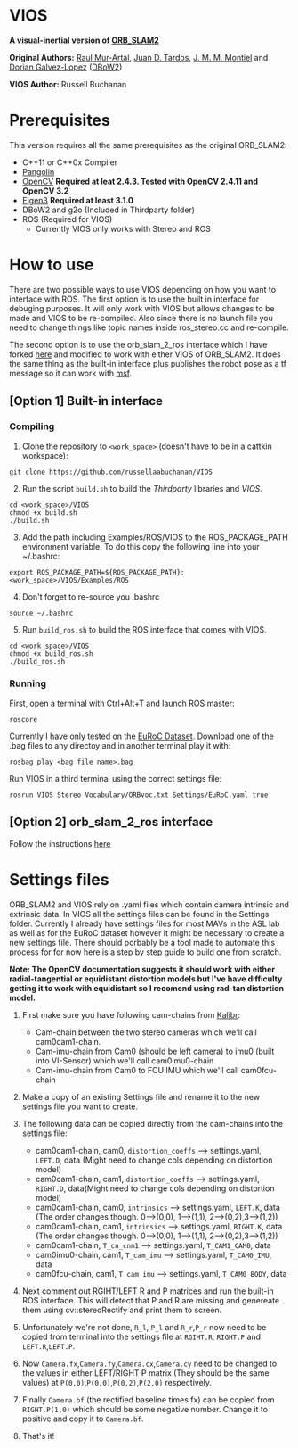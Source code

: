 # VIOS
**A visual-inertial version of [ORB_SLAM2](https://github.com/raulmur/ORB_SLAM2)**

**Original Authors:** [Raul Mur-Artal](http://webdiis.unizar.es/~raulmur/), [Juan D. Tardos](http://webdiis.unizar.es/~jdtardos/), [J. M. M. Montiel](http://webdiis.unizar.es/~josemari/) and [Dorian Galvez-Lopez](http://doriangalvez.com/) ([DBoW2](https://github.com/dorian3d/DBoW2))

**VIOS Author:** Russell Buchanan 

# Prerequisites
This version requires all the same prerequisites as the original ORB_SLAM2:

* C++11 or C++0x Compiler
* [Pangolin](https://github.com/stevenlovegrove/Pangolin)
* [OpenCV](http://opencv.org) **Required at leat 2.4.3. Tested with OpenCV 2.4.11 and OpenCV 3.2**
* [Eigen3](http://eigen.tuxfamily.org) **Required at least 3.1.0**
* DBoW2 and g2o (Included in Thirdparty folder)
* ROS (Required for VIOS)
    * Currently VIOS only works with Stereo and ROS

# How to use

There are two possible ways to use VIOS depending on how you want to interface with ROS. The first option is to use the built in interface for debuging purposes. It will only work with VIOS but allows changes to be made and VIOS to be re-compiled. Also since there is no launch file you need to change things like topic names inside ros_stereo.cc and re-compile. 

The second option is to use the orb_slam_2_ros interface which I have forked [here](https://github.com/russellaabuchanan/orb_slam_2_ros) and modified to work with either VIOS of ORB_SLAM2. It does the same thing as the built-in interface plus publishes the robot pose as a tf message so it can work with [msf](https://github.com/ethz-asl/ethzasl_msf).


## [Option 1] Built-in interface
### Compiling

1. Clone the repository to ```<work_space>``` (doesn't have to be in a cattkin workspace):
```
git clone https://github.com/russellaabuchanan/VIOS
```

2. Run the script `build.sh` to build the *Thirdparty* libraries and *VIOS*.
```
cd <work_space>/VIOS
chmod +x build.sh
./build.sh
```
3. Add the path including Examples/ROS/VIOS to the ROS_PACKAGE_PATH environment variable. To do this copy the following line into your ~/.bashrc:
```
export ROS_PACKAGE_PATH=${ROS_PACKAGE_PATH}:<work_space>/VIOS/Examples/ROS
```
4. Don't forget to re-source you .bashrc
```
source ~/.bashrc
```

5. Run `build_ros.sh` to build the ROS interface that comes with VIOS.
```
cd <work_space>/VIOS
chmod +x build_ros.sh
./build_ros.sh
```
### Running
First, open a terminal with Ctrl+Alt+T and launch ROS master:
```
roscore
```
Currently I have only tested on the [EuRoC Dataset](http://projects.asl.ethz.ch/datasets/doku.php?id=kmavvisualinertialdatasets). Download one of the .bag files to any directoy and in another terminal play it with:
```
rosbag play <bag file name>.bag
```

Run VIOS in a third terminal using the correct settings file:
```
rosrun VIOS Stereo Vocabulary/ORBvoc.txt Settings/EuRoC.yaml true
```

## [Option 2] orb_slam_2_ros interface
Follow the instructions [here](https://github.com/russellaabuchanan/orb_slam_2_ros)

# Settings files
ORB_SLAM2 and VIOS rely on .yaml files which contain camera intrinsic and extrinsic data. In VIOS all the settings files can be found in the Settings folder. Currently I already have settings files for most MAVs in the ASL lab as well as for the EuRoC dataset however it might be necessary to create a new settings file. There should porbably be a tool made to automate this process for for now here is a step by step guide to build one from scratch.

**Note: The OpenCV documentation suggests it should work with either radial-tangential or equidistant distortion models but I've have difficulty getting it to work with equidistant so I recomend using rad-tan distortion model.**

1. First make sure you have following cam-chains from [Kalibr](https://github.com/ethz-asl/kalibr): 
    * Cam-chain between the two stereo cameras which we'll call cam0cam1-chain.
    * Cam-imu-chain from Cam0 (should be left camera) to imu0 (built into VI-Sensor) which we'll call cam0imu0-chain
    * Cam-imu-chain from Cam0 to FCU IMU which we'll call cam0fcu-chain
2. Make a copy of an existing Settings file and rename it to the new settings file you want to create.
3. The following data can be copied directly from the cam-chains into the settings file:
    * cam0cam1-chain, cam0, `distortion_coeffs` --> settings.yaml, `LEFT.D`, data (Might need to change cols depending on distortion model)
    * cam0cam1-chain, cam1, `distortion_coeffs` --> settings.yaml, `RIGHT.D`, data(Might need to change cols depending on distortion model)
    * cam0cam1-chain, cam0, `intrinsics` --> settings.yaml, `LEFT.K`, data (The order changes though. 0-->(0,0), 1-->(1,1), 2-->(0,2),3-->(1,2))
    * cam0cam1-chain, cam1, `intrinsics` --> settings.yaml, `RIGHT.K`, data (The order changes though. 0-->(0,0), 1-->(1,1), 2-->(0,2),3-->(1,2))
    * cam0cam1-chain, `T_cn_cnm1` --> settings.yaml, `T_CAM1_CAM0`, data
    * cam0imu0-chain, cam1, `T_cam_imu` --> settings.yaml, `T_CAM0_IMU`, data
    * cam0fcu-chain, cam1, `T_cam_imu` --> settings.yaml, `T_CAM0_BODY`, data


4. Next comment out RGIHT/LEFT R and P matrices and run the built-in ROS interface. This will detect that P and R are missing and genereate them using cv::stereoRectify and print them to screen.
5. Unfortunately we're not done, `R_l`, `P_l` and `R_r`,`P_r` now need to be copied from terminal into the settings file at `RGIHT.R`, `RIGHT.P` and `LEFT.R`,`LEFT.P`.
6. Now `Camera.fx`,`Camera.fy`,`Camera.cx`,`Camera.cy` need to be changed to the values in either LEFT/RIGHT P matrix (They should be the same values) at `P(0,0)`,`P(0,0)`,`P(0,2)`,`P(2,0)` respectively.
7. Finally `Camera.bf` (the rectified baseline times fx) can be copied from `RIGHT.P(1,0)` which should be some negative number. Change it to positive and copy it to `Camera.bf`.
8. That's it!



